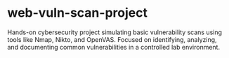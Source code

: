 # web-vuln-scan-project
Hands-on cybersecurity project simulating basic vulnerability scans using tools like Nmap, Nikto, and OpenVAS. Focused on identifying, analyzing, and documenting common vulnerabilities in a controlled lab environment.
